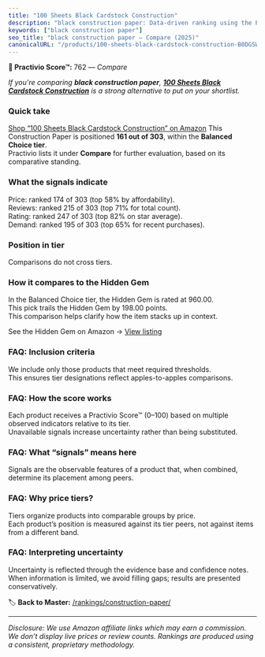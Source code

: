 ```yaml
---
title: "100 Sheets Black Cardstock Construction"
description: "black construction paper: Data-driven ranking using the Practivio Score™. Positioned by quality, value, demand, findability, momentum."
keywords: ["black construction paper"]
seo_title: "black construction paper — Compare (2025)"
canonicalURL: "/products/100-sheets-black-cardstock-construction-B0DGSWW39Q/"
---
```


**🛒 Practivio Score™:** 762 — _Compare_


*If you're comparing **black construction paper**, **[100 Sheets Black Cardstock Construction](https://www.amazon.com/dp/B0DGSWW39Q?tag=practivio-20)** is a strong alternative to put on your shortlist.*
### Quick take
[Shop “100 Sheets Black Cardstock Construction” on Amazon](https://www.amazon.com/dp/B0DGSWW39Q?tag=practivio-20)
This Construction Paper is positioned **161 out of 303**, within the **Balanced Choice tier**.  
Practivio lists it under **Compare** for further evaluation, based on its comparative standing.

### What the signals indicate
Price: ranked 174 of 303 (top 58% by affordability).  
Reviews: ranked 215 of 303 (top 71% for total count).  
Rating: ranked 247 of 303 (top 82% on star average).  
Demand: ranked 195 of 303 (top 65% for recent purchases).

### Position in tier
Comparisons do not cross tiers.

### How it compares to the Hidden Gem
In the Balanced Choice tier, the Hidden Gem is rated at 960.00.  
This pick trails the Hidden Gem by 198.00 points.  
This comparison helps clarify how the item stacks up in context.  

See the Hidden Gem on Amazon → [View listing](https://www.amazon.com/dp/B01AW5V7PE?tag=practivio-20)

### FAQ: Inclusion criteria
We include only those products that meet required thresholds.  
This ensures tier designations reflect apples-to-apples comparisons.

### FAQ: How the score works
Each product receives a Practivio Score™ (0–100) based on multiple observed indicators relative to its tier.  
Unavailable signals increase uncertainty rather than being substituted.

### FAQ: What “signals” means here
Signals are the observable features of a product that, when combined, determine its placement among peers.

### FAQ: Why price tiers?
Tiers organize products into comparable groups by price.  
Each product’s position is measured against its tier peers, not against items from a different band.

### FAQ: Interpreting uncertainty
Uncertainty is reflected through the evidence base and confidence notes.  
When information is limited, we avoid filling gaps; results are presented conservatively.

<!-- Missing template for Compare/CompareWithinPriceClass -->


🏷️ **Back to Master:** [/rankings/construction-paper/](/rankings/construction-paper/)

---
_Disclosure: We use Amazon affiliate links which may earn a commission. We don’t display live prices or review counts. Rankings are produced using a consistent, proprietary methodology._
